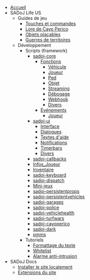 * [Accueil](/ "Accueil")
* SADoJ Life US
  * Guides de jeu
    * [Touches et commandes](life/guides/keys.md "Touches et commandes")
    * [Lore de Cayo Perico](life/guides/cayoperico.md "Lore de Cayo Perico")
    * [Objets plaçables](life/guides/placeableprops.md "Objets plaçables")
    * [Guerres de territoires](life/guides/turfwars.md "Guerres de territoires")
  * Développement
    * Scripts (framework)
      * [sadoj-core](life/dev/framework/sadoj-core/index.md "sadoj-core")
        * [Fonctions](life/dev/framework/sadoj-core/function/index.md "Fonctions")
          * [Véhicule](life/dev/framework/sadoj-core/function/vehicle.md "Véhicule")
          * [Joueur](life/dev/framework/sadoj-core/function/player.md "Joueur")
          * [Ped](life/dev/framework/sadoj-core/function/ped.md "Ped")
          * [Objet](life/dev/framework/sadoj-core/function/objet.md "Objet")
          * [Streaming](life/dev/framework/sadoj-core/function/streaming.md "Streaming")
          * [Débogage](life/dev/framework/sadoj-core/function/debug.md "Débogage")
          * [Webhook](life/dev/framework/sadoj-core/function/webhook.md "Webhook")
          * [Divers](life/dev/framework/sadoj-core/function/misc.md "Divers")
        * [Événements](life/dev/framework/sadoj-core/events/index.md "Événements")
          * [Joueur](life/dev/framework/sadoj-core/events/player.md "Joueur")
      * [sadoj-ui](life/dev/framework/sadoj-ui/index.md "sadoj-ui")
        * [Interface](life/dev/framework/sadoj-ui/hud.md "Interface")
        * [Dialogues](life/dev/framework/sadoj-ui/dialogue.md "Dialogues")
        * [Textes d'aide](life/dev/framework/sadoj-ui/helptext.md "Textes d'aide")
        * [Notifications](life/dev/framework/sadoj-ui/notification.md "Notifications")
        * [Timerbars](life/dev/framework/sadoj-ui/timerbars.md "Timerbars")
        * [Divers](life/dev/framework/sadoj-ui/misc.md "Divers")
      * [sadoj-callbacks](life/dev/framework/sadoj-callbacks.md "sadoj-callbacks")
      * [Infos_Joueur](life/dev/framework/Infos_Joueur.md "Infos_Joueur")
      * [Inventaire](life/dev/framework/Inventaire.md "Inventaire")
      * [sadoj-keyboard](life/dev/framework/sadoj-keyboard.md "sadoj-keyboard")
      * [sadoj-dispatch](life/dev/framework/sadoj-dispatch.md "sadoj-dispatch")
      * [Mini-jeux](life/dev/framework/minigames.md "Mini-jeux")
      * [sadoj-persistentprops](life/dev/framework/sadoj-persistentprops.md "sadoj-persistentprops")
      * [sadoj-persistentvehicles](life/dev/framework/sadoj-persistentvehicles.md "sadoj-persistentvehicles")
      * [sadoj-garages](life/dev/framework/sadoj-garages.md "sadoj-garages")
      * [sadoj-police](life/dev/framework/sadoj-police.md "sadoj-police")
      * [sadoj-vehiclehealth](life/dev/framework/sadoj-vehiclehealth.md "sadoj-vehiclehealth")
      * [sadoj-turfwars](life/dev/framework/sadoj-turfwars.md "sadoj-turfwars")
      * [sadoj-cayoperico](life/dev/framework/sadoj-cayoperico.md "sadoj-cayoperico")
      * [sadoj-dark](life/dev/framework/sadoj-dark.md "sadoj-dark")
      * [pmms](life/dev/framework/pmms.md "pmms")
    * Tutoriels
      * [Formattage du texte](https://wiki.rage.mp/index.php?title=Fonts_and_Colors "Formattage du texte")
      * [Whitelist](life/dev/tutorials/whitelist.md "Whitelist")
      * [Alarme anti-intrusion](life/dev/tutorials/sadoj-motiondetector.md "Alarme anti-intrusion")
* SADoJ Docs
  * [Installer le site localement](sadoj-docs/install.md)
  * [Extensions du site](sadoj-docs/extensions.md)